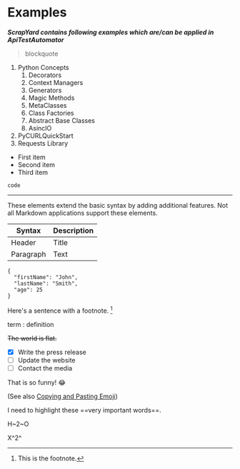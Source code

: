 # Examples

***ScrapYard contains following examples which are/can be applied in ApiTestAutomator***

> blockquote

1. Python Concepts
   1. Decorators
   2. Context Managers
   3. Generators
   4. Magic Methods
   5. MetaClasses
   6. Class Factories
   7. Abstract Base Classes
   8. AsincIO
2. PyCURLQuickStart
3. Requests Library


- First item
- Second item
- Third item

`code`


---



These elements extend the basic syntax by adding additional features. Not all Markdown applications support these
elements.

| Syntax | Description |
| ----------- | ----------- |
| Header | Title |
| Paragraph | Text |

```
{
  "firstName": "John",
  "lastName": "Smith",
  "age": 25
}
```

Here's a sentence with a footnote. [^1]

[^1]: This is the footnote.




term
: definition


~~The world is flat.~~

- [x] Write the press release
- [ ] Update the website
- [ ] Contact the media

That is so funny! :joy:

(See also [Copying and Pasting Emoji](https://www.markdownguide.org/extended-syntax/#copying-and-pasting-emoji))

I need to highlight these ==very important words==.

H~2~O

X^2^